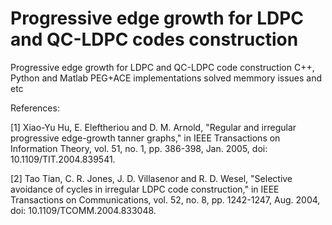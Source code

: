 # Progressive edge growth for LDPC and QC-LDPC codes construction
Progressive edge growth for LDPC and QC-LDPC code construction C++, Python and Matlab PEG+ACE implementations solved memmory issues and etc



References:

[1] Xiao-Yu Hu, E. Eleftheriou and D. M. Arnold, "Regular and irregular progressive edge-growth tanner graphs," in IEEE Transactions on Information Theory, vol. 51, no. 1, pp. 386-398, Jan. 2005, doi: 10.1109/TIT.2004.839541.

[2] Tao Tian, C. R. Jones, J. D. Villasenor and R. D. Wesel, "Selective avoidance of cycles in irregular LDPC code construction," in IEEE Transactions on Communications, vol. 52, no. 8, pp. 1242-1247, Aug. 2004, doi: 10.1109/TCOMM.2004.833048.
